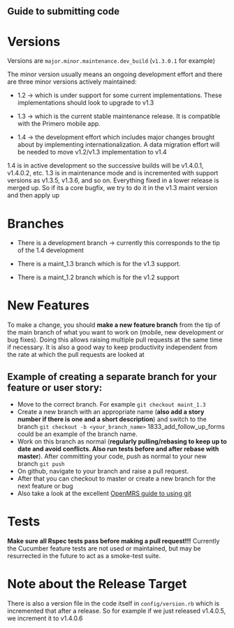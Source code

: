##  Guide to submitting code

#  Versions

Versions are `major.minor.maintenance.dev_build` (`v1.3.0.1` for example)

The minor version usually means an ongoing development effort and there are three minor versions actively maintained:

* 1.2 -> which is under support for some current implementations. These implementations should look to upgrade to v1.3

* 1.3 -> which is the current stable maintenance release. It is compatible with the Primero mobile app.

* 1.4 -> the development effort which includes major changes brought about by implementing internationalization. A data migration effort will be needed to move v1.2/v1.3 implementation to v1.4


1.4 is in active development so the successive builds will be v1.4.0.1, v1.4.0.2, etc. 1.3 is in maintenance mode and is incremented with support versions as v1.3.5, v1.3.6, and so on. Everything fixed in a lower release is merged up. So if its a core bugfix, we try to do it in the v1.3 maint version and then apply up

#  Branches

* There is a development branch -> currently this corresponds to the tip of the 1.4 development

* There is a maint_1.3 branch which is for the v1.3 support.

* There is a maint_1.2 branch which is for the v1.2 support

# New Features

To make a change, you should **make a new feature branch** from the tip of the main branch of what you want to work on (mobile, new development or bug fixes). Doing this allows raising multiple pull requests at the same time if necessary. It is also a good way to keep productivity independent from the rate at which the pull requests are looked at

## Example of creating a separate branch for your feature or user story:

* Move to the correct branch. For example `git checkout maint_1.3`
* Create a new branch with an appropriate name (**also add a story number if there is one and a short description**) and switch to the branch
`git checkout -b <your_branch_name>`
1833_add_follow_up_forms could be an example of the branch name.
* Work on this branch as normal (**regularly pulling/rebasing to keep up to date and avoid conflicts. Also run tests before and after rebase with master**). After committing your code, push as normal to your new branch
`git push`
* On github, navigate to your branch and raise a pull request.
* After that you can checkout to master or create a new branch for the next feature or bug
* Also take a look at the excellent [OpenMRS guide to using git](https://wiki.openmrs.org/display/docs/Using+Git)

# Tests

**Make sure all Rspec tests pass before making a pull request!!!** Currently the Cucumber feature tests are not used or maintained, but may be resurrected in the future to act as a smoke-test suite.


# Note about the Release Target

There is also a version file in the code itself in `config/version.rb` which is incremented that after a release. So for example if we just released v1.4.0.5, we increment it to v1.4.0.6

